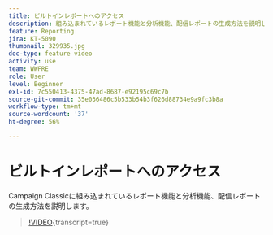 ```yaml
---
title: ビルトインレポートへのアクセス
description: 組み込まれているレポート機能と分析機能、配信レポートの生成方法を説明します。
feature: Reporting
jira: KT-5090
thumbnail: 329935.jpg
doc-type: feature video
activity: use
team: WWFRE
role: User
level: Beginner
exl-id: 7c550413-4375-47ad-8687-e92195c69c7b
source-git-commit: 35e036486c5b533b54b3f626d88734e9a9fc3b8a
workflow-type: tm+mt
source-wordcount: '37'
ht-degree: 56%

---
```


# ビルトインレポートへのアクセス

Campaign Classicに組み込まれているレポート機能と分析機能、配信レポートの生成方法を説明します。

>[!VIDEO](https://video.tv.adobe.com/v/329935?quality=12&learn=on){transcript=true}
